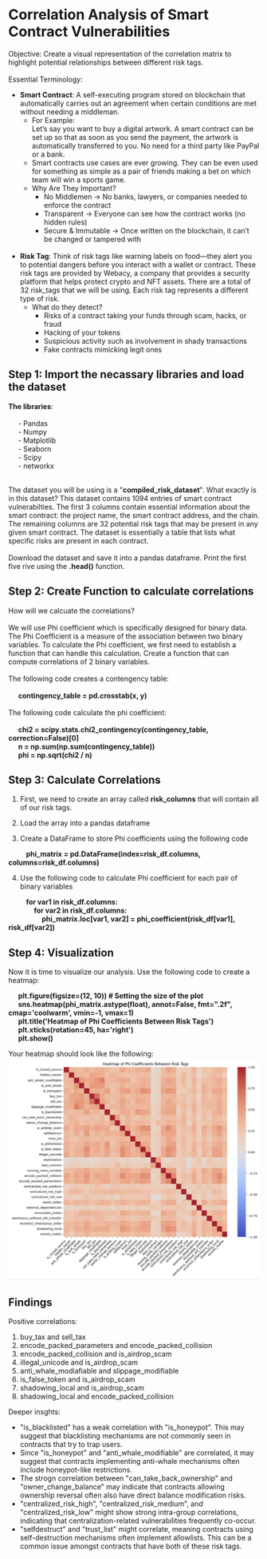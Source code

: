 <h1> Correlation Analysis of Smart Contract Vulnerabilities </h1>

Objective: Create a visual representation of the correlation matrix to highlight potential relationships between different risk tags. <br>
<br>
Essential Terminology:
- __Smart Contract__: A self-executing program  stored on blockchain that automatically carries out an agreement when certain conditions are met without needing a middleman. <br>
  - For Example: <br>
    Let’s say you want to buy a digital artwork. A smart contract can be set up so that as soon as you send the payment, the artwork is automatically transferred to you. No need for a 
    third party like PayPal or a bank.
  - Smart contracts use cases are ever growing. They can be even used for something as simple as a pair of friends making a bet on which team will win a sports game.
   - Why Are They Important? <br>
     - No Middlemen → No banks, lawyers, or companies needed to enforce the contract
     - Transparent → Everyone can see how the contract works (no hidden rules)
     - Secure & Immutable → Once written on the blockchain, it can’t be changed or tampered with
  <br>
- __Risk Tag__: Think of risk tags like warning labels on food—they alert you to potential dangers before you interact with a wallet or contract. These risk tags are provided by Webacy, a company that provides a security platform that helps protect crypto and NFT assets. There are a total of 32 risk_tags that we will be using. Each risk tag represents a different type of risk.
  - What do they detect?
    - Risks of a contract taking your funds through scam, hacks, or fraud
    - Hacking of your tokens
    - Suspicious activity such as involvement in shady transactions
    - Fake contracts mimicking legit ones

<h2> Step 1: Import the necassary libraries and load the dataset </h2>

__The libraries__: <br>
<br>
  &nbsp;&nbsp;&nbsp;&nbsp; - Pandas <br>
  &nbsp;&nbsp;&nbsp;&nbsp; - Numpy <br>
  &nbsp;&nbsp;&nbsp;&nbsp; - Matplotlib <br>
  &nbsp;&nbsp;&nbsp;&nbsp; - Seaborn <br>
  &nbsp;&nbsp;&nbsp;&nbsp; - Scipy <br>
  &nbsp;&nbsp;&nbsp;&nbsp; - networkx <br>
  <br>

The dataset you will be using is a "__compiled_risk_dataset__". What exactly is in this dataset? This dataset contains 1094 entries of smart contract vulnerabilties. The first 3 columns contain essential information about the smart contract: the project name, the smart contract address, and the chain. The remaining columns are 32 potential risk tags that may be present in any given smart contract. The dataset is essentially a table that lists what specific risks are present in each contract.<br>
<br>
Download the dataset and save it into a pandas dataframe. Print the first five rive using the __.head()__ function.

<h2> Step 2: Create Function to calculate correlations </h2>

How will we calcuate the correlations? <br>
<br>
We will use Phi coefficient which is specifically designed for binary data. The Phi Coefficient is a measure of the association between two binary variables. To calculate the Phi coefficient, we first need to establish a function that can handle this calculation. Create a function that can compute correlations of 2 binary variables. <br>
<br>
The following code creates a contengency table: <br>
<br>
&nbsp;&nbsp;&nbsp;&nbsp; __contingency_table = pd.crosstab(x, y)__ <br>
<br>
The following code calculate the phi coefficient: <br>
<br>
&nbsp;&nbsp;&nbsp;&nbsp; __chi2 = scipy.stats.chi2_contingency(contingency_table, correction=False)[0]__ <br>
&nbsp;&nbsp;&nbsp;&nbsp; __n = np.sum(np.sum(contingency_table))__ <br>
&nbsp;&nbsp;&nbsp;&nbsp; __phi = np.sqrt(chi2 / n)__ <br>

<h2> Step 3: Calculate Correlations </h2>

  1. First, we need to create an array called __risk_columns__ that will contain all of our risk tags.
  
  2. Load the array into a pandas dataframe

  3. Create a DataFrame to store Phi coefficients using the following code

&nbsp;&nbsp;&nbsp;&nbsp;&nbsp;&nbsp;&nbsp;&nbsp; __phi_matrix = pd.DataFrame(index=risk_df.columns, columns=risk_df.columns)__ <br>

  4. Use the following code to calculate Phi coefficient for each pair of binary variables <br>
 
&nbsp;&nbsp;&nbsp;&nbsp;&nbsp;&nbsp;&nbsp;&nbsp; __for var1 in risk_df.columns:__ <br>
&nbsp;&nbsp;&nbsp;&nbsp;&nbsp;&nbsp;&nbsp;&nbsp;&nbsp;&nbsp;&nbsp;&nbsp; __for var2 in risk_df.columns:__ <br>
&nbsp;&nbsp;&nbsp;&nbsp;&nbsp;&nbsp;&nbsp;&nbsp;&nbsp;&nbsp;&nbsp;&nbsp;&nbsp;&nbsp;&nbsp;&nbsp; __phi_matrix.loc[var1, var2] = phi_coefficient(risk_df[var1], risk_df[var2])__ <br>

<h2> Step 4: Visualization </h2>

Now it is time to visualize our analysis. Use the following code to create a heatmap:

&nbsp;&nbsp;&nbsp;&nbsp; __plt.figure(figsize=(12, 10)) # Setting the size of the plot__ <br>
&nbsp;&nbsp;&nbsp;&nbsp; __sns.heatmap(phi_matrix.astype(float), annot=False, fmt=".2f", cmap='coolwarm', vmin=-1, vmax=1)__ <br>
&nbsp;&nbsp;&nbsp;&nbsp; __plt.title('Heatmap of Phi Coefficients Between Risk Tags')__ <br>
&nbsp;&nbsp;&nbsp;&nbsp; __plt.xticks(rotation=45, ha='right')__ <br>
&nbsp;&nbsp;&nbsp;&nbsp; __plt.show()__ <br>

Your heatmap should look like the following:
![image alt](Correlation_analysis.png)

<h2> Findings </h2>

Positive correlations: <br>
1. buy_tax and sell_tax
2. encode_packed_parameters and encode_packed_collision
3. encode_packed_collision and is_airdrop_scam
4. illegal_unicode and is_airdrop_scam
5. anti_whale_modiafiable and slippage_modifiable
6. is_false_token and is_airdrop_scam
7. shadowing_local and is_airdrop_scam
8. shadowing_local and encode_packed_collision

Deeper insghts:

- "is_blacklisted" has a weak correlation with "is_honeypot". This may suggest that blacklisting mechanisms are not commonly seen in contracts that try to trap users.
- Since "is_honeypot" and "anti_whale_modifiable" are correlated, it may suggest that contracts implementing anti-whale mechanisms often include honeypot-like restrictions.
- The strogn correlation between "can_take_back_ownership" and "owner_change_balance" may indicate that contracts allowing ownership reversal often also have direct balance modification risks.
- "centralized_risk_high", "centralized_risk_medium", and "centralized_risk_low" might show strong intra-group correlations, indicating that centralization-related vulnerabilities frequently co-occur.
- "selfdestruct" and "trust_list" might correlate, meaning contracts using self-destruction mechanisms often implement allowlists. This can be a common issue amongst contracts that have both of these risk tags.

